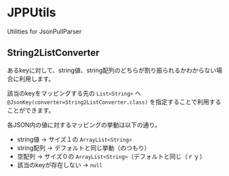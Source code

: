 JPPUtils
========

Utilities for JsonPullParser

## String2ListConverter

あるkeyに対して、string値、string配列のどちらが割り振られるかわからない場合に利用します。

該当のkeyをマッピングする先の `List<String>` へ `@JsonKey(converter=String2ListConverter.class)` を指定することで利用することができます。

各JSON内の値に対するマッピングの挙動は以下の通り。

* string値 -> サイズ１の `ArrayList<String>`
* string配列 -> デフォルトと同じ挙動（のつもり）
* 空配列 -> サイズ０の `ArrayList<String>`（デフォルトと同じ（ｒｙ）
* 該当のkeyが存在しない -> `null`